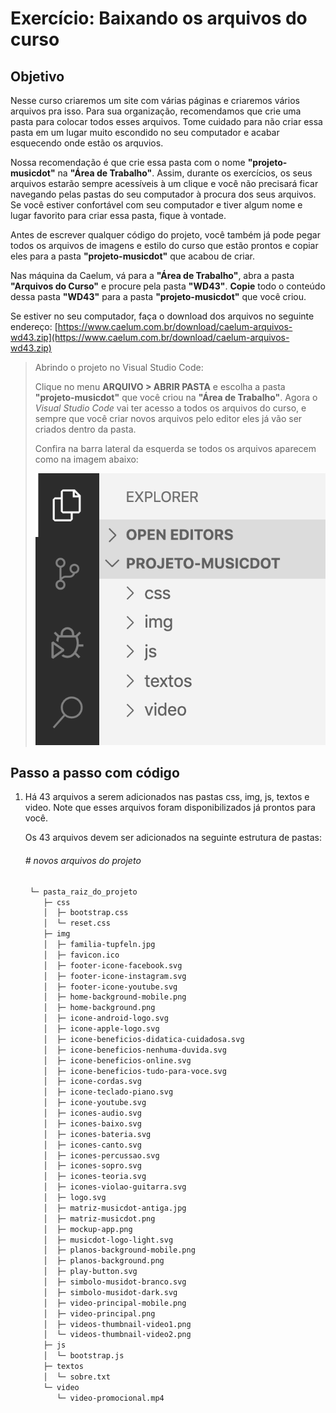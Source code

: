 # Exercício: Baixando os arquivos do curso

## Objetivo
      
Nesse curso criaremos um site com várias páginas e criaremos vários arquivos pra isso. Para sua organização, recomendamos que crie uma pasta para colocar todos esses arquivos. Tome cuidado para não criar essa pasta em um lugar muito escondido no seu computador e acabar esquecendo onde estão os arquvios.

Nossa recomendação é que crie essa pasta com o nome **"projeto-musicdot"** na **"Área de Trabalho"**. Assim, durante os exercícios, os seus arquivos estarão sempre acessíveis à um clique e você não precisará ficar navegando pelas pastas do seu computador à procura dos seus arquivos. Se você estiver confortável com seu computador e tiver algum nome e lugar favorito para criar essa pasta, fique à vontade.

Antes de escrever qualquer código do projeto, você também já pode pegar todos os arquivos de imagens e estilo do curso que estão prontos e copiar eles para a pasta **"projeto-musicdot"** que acabou de criar.

Nas máquina da Caelum, vá para a **"Área de Trabalho"**, abra a pasta **"Arquivos do Curso"** e procure pela pasta **"WD43"**. **Copie** todo o conteúdo dessa pasta **"WD43"** para a pasta **"projeto-musicdot"** que você criou.

Se estiver no seu computador, faça o download dos arquivos no seguinte endereço: [https://www.caelum.com.br/download/caelum-arquivos-wd43.zip](https://www.caelum.com.br/download/caelum-arquivos-wd43.zip)

> Abrindo o projeto no Visual Studio Code:
> 
> Clique no menu **ARQUIVO > ABRIR PASTA** e escolha a pasta **"projeto-musicdot"** que você criou na **"Área de Trabalho"**. Agora o *Visual Studio Code* vai ter acesso a todos os arquivos do curso, e sempre que você criar novos arquivos pelo editor eles já vão ser criados dentro da pasta.
>
> Confira na barra lateral da esquerda se todos os arquivos aparecem como na imagem abaixo:
>
> ![Barra lateral do VS Code com os arquivos do curso {w=35}](assets/images/01-arquivos-iniciais/barra_explorer_vscode.png)

## Passo a passo com código

1. Há 43 arquivos a serem adicionados nas pastas css, img, js, textos e video. Note que esses arquivos foram disponibilizados já prontos para você.

    Os 43 arquivos devem ser adicionados na seguinte estrutura de pastas:
    
    ###### # novos arquivos do projeto
    ```fs
     └─ pasta_raiz_do_projeto
        ├─ css
        │  ├─ bootstrap.css
        │  └─ reset.css
        ├─ img
        │  ├─ familia-tupfeln.jpg
        │  ├─ favicon.ico
        │  ├─ footer-icone-facebook.svg
        │  ├─ footer-icone-instagram.svg
        │  ├─ footer-icone-youtube.svg
        │  ├─ home-background-mobile.png
        │  ├─ home-background.png
        │  ├─ icone-android-logo.svg
        │  ├─ icone-apple-logo.svg
        │  ├─ icone-beneficios-didatica-cuidadosa.svg
        │  ├─ icone-beneficios-nenhuma-duvida.svg
        │  ├─ icone-beneficios-online.svg
        │  ├─ icone-beneficios-tudo-para-voce.svg
        │  ├─ icone-cordas.svg
        │  ├─ icone-teclado-piano.svg
        │  ├─ icone-youtube.svg
        │  ├─ icones-audio.svg
        │  ├─ icones-baixo.svg
        │  ├─ icones-bateria.svg
        │  ├─ icones-canto.svg
        │  ├─ icones-percussao.svg
        │  ├─ icones-sopro.svg
        │  ├─ icones-teoria.svg
        │  ├─ icones-violao-guitarra.svg
        │  ├─ logo.svg
        │  ├─ matriz-musicdot-antiga.jpg
        │  ├─ matriz-musicdot.png
        │  ├─ mockup-app.png
        │  ├─ musicdot-logo-light.svg
        │  ├─ planos-background-mobile.png
        │  ├─ planos-background.png
        │  ├─ play-button.svg
        │  ├─ simbolo-musidot-branco.svg
        │  ├─ simbolo-musidot-dark.svg
        │  ├─ video-principal-mobile.png
        │  ├─ video-principal.png
        │  ├─ videos-thumbnail-video1.png
        │  └─ videos-thumbnail-video2.png
        ├─ js
        │  └─ bootstrap.js
        ├─ textos
        │  └─ sobre.txt
        └─ video
           └─ video-promocional.mp4
    ```
